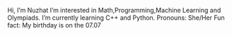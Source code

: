  Hi, I’m Nuzhat
 I’m interested in Math,Programming,Machine Learning and Olympiads.
 I’m currently learning C++ and Python.
 Pronouns: She/Her
 Fun fact: My birthday is on the 07.07
<!---
nuzh4t/nuzh4t is a ✨ special ✨ repository because its `README.md` (this file) appears on your GitHub profile.
You can click the Preview link to take a look at your changes.
--->
